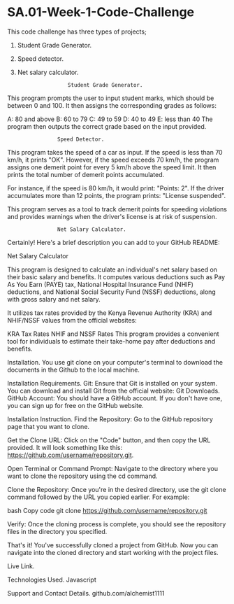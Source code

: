 # SA.01-Week-1-Code-Challenge
This code challenge has three types of projects;
1. Student Grade Generator.
2. Speed detector.
3. Net salary calculator.

                       Student Grade Generator.

This program prompts the user to input student marks, which should be between 0 and 100. It then assigns the corresponding grades as follows:

A: 80 and above
B: 60 to 79
C: 49 to 59
D: 40 to 49
E: less than 40
The program then outputs the correct grade based on the input provided.


                    Speed Detector.
This program takes the speed of a car as input. If the speed is less than 70 km/h, it prints "OK". However, if the speed exceeds 70 km/h, the program assigns one demerit point for every 5 km/h above the speed limit. It then prints the total number of demerit points accumulated.

For instance, if the speed is 80 km/h, it would print: "Points: 2". If the driver accumulates more than 12 points, the program prints: "License suspended".

This program serves as a tool to track demerit points for speeding violations and provides warnings when the driver's license is at risk of suspension. 


                    Net Salary Calculator.
 
Certainly! Here's a brief description you can add to your GitHub README:

Net Salary Calculator

This program is designed to calculate an individual's net salary based on their basic salary and benefits. It computes various deductions such as Pay As You Earn (PAYE) tax, National Hospital Insurance Fund (NHIF) deductions, and National Social Security Fund (NSSF) deductions, along with gross salary and net salary.

It utilizes tax rates provided by the Kenya Revenue Authority (KRA) and NHIF/NSSF values from the official websites:

KRA Tax Rates
NHIF and NSSF Rates
This program provides a convenient tool for individuals to estimate their take-home pay after deductions and benefits.



Installation.
You use git clone on your computer's terminal to download the documents in the Github to the local machine.


Installation Requirements.
Git: Ensure that Git is installed on your system. You can download and install Git from the official website: Git Downloads.
GitHub Account: You should have a GitHub account. If you don't have one, you can sign up for free on the GitHub website.


Installation Instruction.
Find the Repository: Go to the GitHub repository page that you want to clone.

Get the Clone URL: Click on the "Code" button, and then copy the URL provided. It will look something like this: https://github.com/username/repository.git.

Open Terminal or Command Prompt: Navigate to the directory where you want to clone the repository using the cd command.

Clone the Repository: Once you're in the desired directory, use the git clone command followed by the URL you copied earlier. For example:

bash
Copy code
git clone https://github.com/username/repository.git

Verify: Once the cloning process is complete, you should see the repository files in the directory you specified.

That's it! You've successfully cloned a project from GitHub. Now you can navigate into the cloned directory and start working with the project files.


Live Link.


Technologies Used.
Javascript


Support and Contact Details.
github.com/alchemist1111
